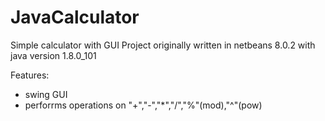 # JavaCalculator
Simple calculator with GUI 
Project originally written in netbeans 8.0.2 with <br/>
java version 1.8.0_101

Features:
<ul>
 <li>swing GUI</li>
 <li>perforrms operations on "+","-","*","/","%"(mod),"^"(pow)</li>
</ul>

